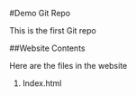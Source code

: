 #Demo Git Repo

This is the first Git repo


##Website Contents

Here are the files in the website

1. Index.html
